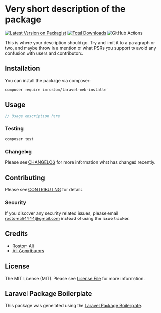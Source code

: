 # Very short description of the package

[![Latest Version on Packagist](https://img.shields.io/packagist/v/imrostom/laravel-web-installer.svg?style=flat-square)](https://packagist.org/packages/imrostom/laravel-web-installer)
[![Total Downloads](https://img.shields.io/packagist/dt/imrostom/laravel-web-installer.svg?style=flat-square)](https://packagist.org/packages/imrostom/laravel-web-installer)
![GitHub Actions](https://github.com/imrostom/laravel-web-installer/actions/workflows/main.yml/badge.svg)

This is where your description should go. Try and limit it to a paragraph or two, and maybe throw in a mention of what PSRs you support to avoid any confusion with users and contributors.

## Installation

You can install the package via composer:

```bash
composer require imrostom/laravel-web-installer
```

## Usage

```php
// Usage description here
```

### Testing

```bash
composer test
```

### Changelog

Please see [CHANGELOG](CHANGELOG.md) for more information what has changed recently.

## Contributing

Please see [CONTRIBUTING](CONTRIBUTING.md) for details.

### Security

If you discover any security related issues, please email rostomali4444@gmail.com instead of using the issue tracker.

## Credits

-   [Rostom Ali](https://github.com/imrostom)
-   [All Contributors](../../contributors)

## License

The MIT License (MIT). Please see [License File](LICENSE.md) for more information.

## Laravel Package Boilerplate

This package was generated using the [Laravel Package Boilerplate](https://laravelpackageboilerplate.com).
